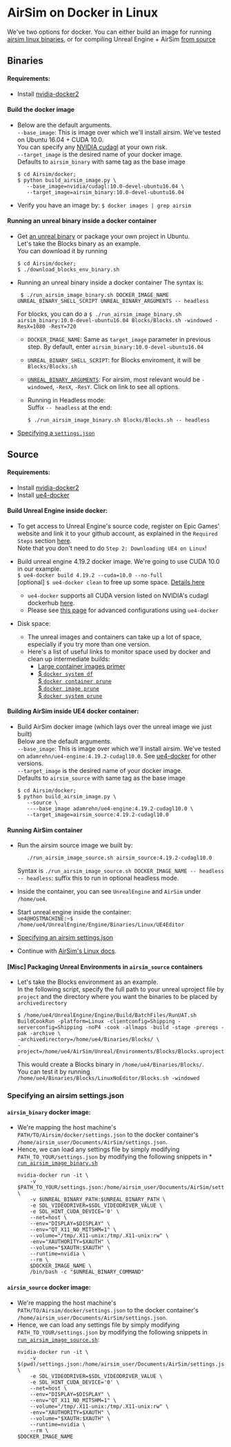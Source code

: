 # AirSim on Docker in Linux
We've two options for docker. You can either build an image for running [airsim linux binaries](#binaries), or for compiling Unreal Engine + AirSim [from source](#source)

## Binaries
#### Requirements:
- Install [nvidia-docker2](https://github.com/NVIDIA/nvidia-docker/wiki/Installation-(version-2.0))

#### Build the docker image
- Below are the default arguments.   
  `--base_image`: This is image over which we'll install airsim. We've tested on Ubuntu 16.04 + CUDA 10.0.  
   You can specify any [NVIDIA cudagl](https://hub.docker.com/r/nvidia/cudagl/) at your own risk.    
   `--target_image` is the desired name of your docker image.    
   Defaults to `airsim_binary` with same tag as the base image
   ```
   $ cd Airsim/docker;
   $ python build_airsim_image.py \
      --base_image=nvidia/cudagl:10.0-devel-ubuntu16.04 \
      --target_image=airsim_binary:10.0-devel-ubuntu16.04
   ```

- Verify you have an image by:
 `$ docker images | grep airsim`   

#### Running an unreal binary inside a docker container 
- Get [an unreal binary](https://github.com/Microsoft/AirSim/releases/tag/v1.2.0Linux) or package your own project in Ubuntu.   
Let's take the Blocks binary as an example.   
You can download it by running
    ```
    $ cd Airsim/docker;
    $ ./download_blocks_env_binary.sh
    ```

- Running an unreal binary inside a docker container 
   The syntax is:
   ```
    $ ./run_airsim_image_binary.sh DOCKER_IMAGE_NAME UNREAL_BINARY_SHELL_SCRIPT UNREAL_BINARY_ARGUMENTS -- headless     
   ```
   For blocks, you can do a `$ ./run_airsim_image_binary.sh airsim_binary:10.0-devel-ubuntu16.04 Blocks/Blocks.sh -windowed -ResX=1080 -ResY=720`

   * `DOCKER_IMAGE_NAME`: Same as `target_image` parameter in previous step. By default, enter `airsim_binary:10.0-devel-ubuntu16.04`   
   * `UNREAL_BINARY_SHELL_SCRIPT`: for Blocks enviroment, it will be `Blocks/Blocks.sh`
   * [`UNREAL_BINARY_ARGUMENTS`](https://docs.unrealengine.com/en-us/Programming/Basics/CommandLineArguments):
      For airsim, most relevant would be `-windowed`, `-ResX`, `-ResY`. Click on link to see all options. 
         
    * Running in Headless mode:    
        Suffix `-- headless` at the end:
        ```
        $ ./run_airsim_image_binary.sh Blocks/Blocks.sh -- headless
        ```
- [Specifying a `settings.json`](https://cosysgit.uantwerpen.be/sensorsimulation/airsim/-/blob/master/docs/docker_ubuntu.md#airsim_binary-docker-image)

## Source
#### Requirements:
- Install [nvidia-docker2](https://github.com/NVIDIA/nvidia-docker/wiki/Installation-(version-2.0))
- Install [ue4-docker](https://adamrehn.com/docs/ue4-docker/configuration/configuring-linux)

#### Build Unreal Engine inside docker:
 * To get access to Unreal Engine's source code, register on Epic Games' website and link it to your github account, as explained in the `Required Steps` section [here](https://docs.unrealengine.com/en-us/Platforms/Linux/BeginnerLinuxDeveloper/SettingUpAnUnrealWorkflow).    
    Note that you don't need to do `Step 2: Downloading UE4 on Linux`! 

 * Build unreal engine 4.19.2 docker image. We're going to use CUDA 10.0 in our example.    
    `$ ue4-docker build 4.19.2 --cuda=10.0 --no-full`   
    [optional] `$ ue4-docker clean` to free up some space. [Details here](https://adamrehn.com/docs/ue4-docker/commands/clean) 
   - `ue4-docker` supports all CUDA version listed on NVIDIA's cudagl dockerhub [here](https://hub.docker.com/r/nvidia/cudagl/).    
   - Please see [this page](https://adamrehn.com/docs/ue4-docker/building-images/advanced-build-options) for advanced configurations using `ue4-docker`   

 * Disk space:
   - The unreal images and containers can take up a lot of space, especially if you try more than one version.    
   - Here's a list of useful links to monitor space used by docker and clean up intermediate builds:
     * [Large container images primer](https://adamrehn.com/docs/ue4-docker/read-these-first/large-container-images-primer)  
     * [$ `docker system df`](https://docs.docker.com/engine/reference/commandline/system_df/)   
       [$ `docker container prune`](https://docs.docker.com/engine/reference/commandline/container_prune/)   
       [$ `docker image prune`](https://docs.docker.com/engine/reference/commandline/image_prune/)   
       [$ `docker system prune`](https://docs.docker.com/engine/reference/commandline/system_df/)   

#### Building AirSim inside UE4 docker container:
* Build AirSim docker image (which lays over the unreal image we just built)   
  Below are the default arguments.   
  `--base_image`: This is image over which we'll install airsim. We've tested on `adamrehn/ue4-engine:4.19.2-cudagl10.0`. See [ue4-docker](https://adamrehn.com/docs/ue4-docker/building-images/available-container-images) for other versions.     
   `--target_image` is the desired name of your docker image.    
   Defaults to `airsim_source` with same tag as the base image
   ```
   $ cd Airsim/docker;
   $ python build_airsim_image.py \
      --source \
      ----base_image adamrehn/ue4-engine:4.19.2-cudagl10.0 \
      --target_image=airsim_source:4.19.2-cudagl10.0
   ```
#### Running AirSim container
* Run the airsim source image we built by:
   ```
      ./run_airsim_image_source.sh airsim_source:4.19.2-cudagl10.0
   ```
   Syntax is `./run_airsim_image_source.sh DOCKER_IMAGE_NAME -- headless`
   `-- headless`: suffix this to run in optional headless mode. 

* Inside the container, you can see `UnrealEngine` and `AirSim` under `/home/ue4`. 
* Start unreal engine inside the container:   
   `ue4@HOSTMACHINE:~$ /home/ue4/UnrealEngine/Engine/Binaries/Linux/UE4Editor`
* [Specifying an airsim settings.json](https://cosysgit.uantwerpen.be/sensorsimulation/airsim/-/blob/master/docs/docker_ubuntu.md#airsim_source-docker-image)
* Continue with [AirSim's Linux docs](build_linux.md). 

#### [Misc] Packaging Unreal Environments in `airsim_source` containers
* Let's take the Blocks environment as an example.    
    In the following script, specify the full path to your unreal uproject file by `project` and the directory where you want the binaries to be placed by `archivedirectory` 
    ```
    $ /home/ue4/UnrealEngine/Engine/Build/BatchFiles/RunUAT.sh BuildCookRun -platform=Linux -clientconfig=Shipping -serverconfig=Shipping -noP4 -cook -allmaps -build -stage -prereqs -pak -archive \
    -archivedirectory=/home/ue4/Binaries/Blocks/ \
    -project=/home/ue4/AirSim/Unreal/Environments/Blocks/Blocks.uproject
    ```

    This would create a Blocks binary in `/home/ue4/Binaries/Blocks/`.   
    You can test it by running `/home/ue4/Binaries/Blocks/LinuxNoEditor/Blocks.sh -windowed`   

### Specifying an airsim settings.json
  #### `airsim_binary` docker image:
  - We're mapping the host machine's `PATH/TO/Airsim/docker/settings.json` to the docker container's `/home/airsim_user/Documents/AirSim/settings.json`.    
  - Hence, we can load any settings file by simply modifying `PATH_TO_YOUR/settings.json` by modifying the following snippets in * [`run_airsim_image_binary.sh`](https://cosysgit.uantwerpen.be/sensorsimulation/airsim/-/blob/master/docker/run_airsim_image_binary.sh)
      ```
      nvidia-docker run -it \
          -v $PATH_TO_YOUR/settings.json:/home/airsim_user/Documents/AirSim/settings.json \
          -v $UNREAL_BINARY_PATH:$UNREAL_BINARY_PATH \
          -e SDL_VIDEODRIVER=$SDL_VIDEODRIVER_VALUE \
          -e SDL_HINT_CUDA_DEVICE='0' \
          --net=host \
          --env="DISPLAY=$DISPLAY" \
          --env="QT_X11_NO_MITSHM=1" \
          --volume="/tmp/.X11-unix:/tmp/.X11-unix:rw" \
          -env="XAUTHORITY=$XAUTH" \
          --volume="$XAUTH:$XAUTH" \
          --runtime=nvidia \
          --rm \
          $DOCKER_IMAGE_NAME \
          /bin/bash -c "$UNREAL_BINARY_COMMAND"
      ```
  ####  `airsim_source` docker image:

  * We're mapping the host machine's `PATH/TO/Airsim/docker/settings.json` to the docker container's `/home/airsim_user/Documents/AirSim/settings.json`.    
  * Hence, we can load any settings file by simply modifying `PATH_TO_YOUR/settings.json` by modifying the following snippets in [`run_airsim_image_source.sh`](https://cosysgit.uantwerpen.be/sensorsimulation/airsim/-/blob/master/docker/run_airsim_image_source.sh):
    ```
    nvidia-docker run -it \
        -v $(pwd)/settings.json:/home/airsim_user/Documents/AirSim/settings.json \
        -e SDL_VIDEODRIVER=$SDL_VIDEODRIVER_VALUE \
        -e SDL_HINT_CUDA_DEVICE='0' \
        --net=host \
        --env="DISPLAY=$DISPLAY" \
        --env="QT_X11_NO_MITSHM=1" \
        --volume="/tmp/.X11-unix:/tmp/.X11-unix:rw" \
        -env="XAUTHORITY=$XAUTH" \
        --volume="$XAUTH:$XAUTH" \
        --runtime=nvidia \
        --rm \
    $DOCKER_IMAGE_NAME
    ```
